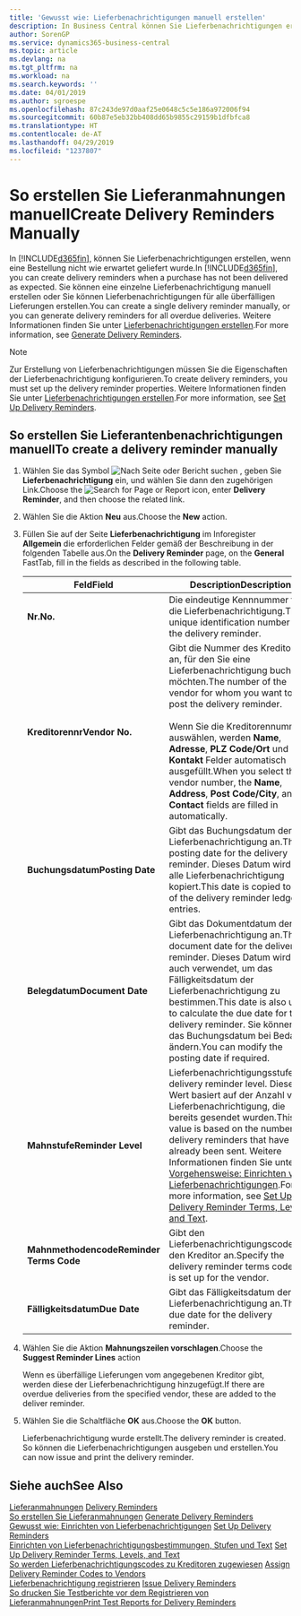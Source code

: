 ```yaml
---
title: 'Gewusst wie: Lieferbenachrichtigungen manuell erstellen'
description: In Business Central können Sie Lieferbenachrichtigungen erstellen, wenn eine Bestellung nicht wie erwartet geliefert wurde.
author: SorenGP
ms.service: dynamics365-business-central
ms.topic: article
ms.devlang: na
ms.tgt_pltfrm: na
ms.workload: na
ms.search.keywords: ''
ms.date: 04/01/2019
ms.author: sgroespe
ms.openlocfilehash: 87c243de97d0aaf25e0648c5c5e186a972006f94
ms.sourcegitcommit: 60b87e5eb32bb408dd65b9855c29159b1dfbfca8
ms.translationtype: HT
ms.contentlocale: de-AT
ms.lasthandoff: 04/29/2019
ms.locfileid: "1237807"
---
```

# <a name="create-delivery-reminders-manually"></a><span data-ttu-id="4cdbd-103">So erstellen Sie Lieferanmahnungen manuell</span><span class="sxs-lookup"><span data-stu-id="4cdbd-103">Create Delivery Reminders Manually</span></span>
<span data-ttu-id="4cdbd-104">In [!INCLUDE[d365fin](../../includes/d365fin_md.md)], können Sie Lieferbenachrichtigungen erstellen, wenn eine Bestellung nicht wie erwartet geliefert wurde.</span><span class="sxs-lookup"><span data-stu-id="4cdbd-104">In [!INCLUDE[d365fin](../../includes/d365fin_md.md)], you can create delivery reminders when a purchase has not been delivered as expected.</span></span> <span data-ttu-id="4cdbd-105">Sie können eine einzelne Lieferbenachrichtigung manuell erstellen oder Sie können Lieferbenachrichtigungen für alle überfälligen Lieferungen erstellen.</span><span class="sxs-lookup"><span data-stu-id="4cdbd-105">You can create a single delivery reminder manually, or you can generate delivery reminders for all overdue deliveries.</span></span> <span data-ttu-id="4cdbd-106">Weitere Informationen finden Sie unter [Lieferbenachrichtigungen erstellen](how-to-generate-delivery-reminders.md).</span><span class="sxs-lookup"><span data-stu-id="4cdbd-106">For more information, see [Generate Delivery Reminders](how-to-generate-delivery-reminders.md).</span></span>

> [!NOTE]
> <span data-ttu-id="4cdbd-107">Zur Erstellung von Lieferbenachrichtigungen müssen Sie die Eigenschaften der Lieferbenachrichtigung konfigurieren.</span><span class="sxs-lookup"><span data-stu-id="4cdbd-107">To create delivery reminders, you must set up the delivery reminder properties.</span></span> <span data-ttu-id="4cdbd-108">Weitere Informationen finden Sie unter [Lieferbenachrichtigungen erstellen](how-to-set-up-delivery-reminders.md).</span><span class="sxs-lookup"><span data-stu-id="4cdbd-108">For more information, see [Set Up Delivery Reminders](how-to-set-up-delivery-reminders.md).</span></span>

## <a name="to-create-a-delivery-reminder-manually"></a><span data-ttu-id="4cdbd-109">So erstellen Sie Lieferantenbenachrichtigungen manuell</span><span class="sxs-lookup"><span data-stu-id="4cdbd-109">To create a delivery reminder manually</span></span>  

1.  <span data-ttu-id="4cdbd-110">Wählen Sie das Symbol ![Nach Seite oder Bericht suchen](../../media/ui-search/search_small.png "Nach Seite oder Bericht suchen") , geben Sie **Lieferbenachrichtigung** ein, und wählen Sie dann den zugehörigen Link.</span><span class="sxs-lookup"><span data-stu-id="4cdbd-110">Choose the ![Search for Page or Report](../../media/ui-search/search_small.png "Search for Page or Report icon") icon, enter **Delivery Reminder**, and then choose the related link.</span></span>  
2.  <span data-ttu-id="4cdbd-111">Wählen Sie die Aktion **Neu** aus.</span><span class="sxs-lookup"><span data-stu-id="4cdbd-111">Choose the **New** action.</span></span>  
3.  <span data-ttu-id="4cdbd-112">Füllen Sie auf der Seite **Lieferbenachrichtigung** im Inforegister **Allgemein** die erforderlichen Felder gemäß der Beschreibung in der folgenden Tabelle aus.</span><span class="sxs-lookup"><span data-stu-id="4cdbd-112">On the **Delivery Reminder** page, on the **General** FastTab, fill in the fields as described in the following table.</span></span>  

    |<span data-ttu-id="4cdbd-113">Feld</span><span class="sxs-lookup"><span data-stu-id="4cdbd-113">Field</span></span>|<span data-ttu-id="4cdbd-114">Description</span><span class="sxs-lookup"><span data-stu-id="4cdbd-114">Description</span></span>|  
    |---------------------------------|---------------------------------------|  
    |<span data-ttu-id="4cdbd-115">**Nr.**</span><span class="sxs-lookup"><span data-stu-id="4cdbd-115">**No.**</span></span>|<span data-ttu-id="4cdbd-116">Die eindeutige Kennnummer für die Lieferbenachrichtigung.</span><span class="sxs-lookup"><span data-stu-id="4cdbd-116">The unique identification number for the delivery reminder.</span></span>|  
    |<span data-ttu-id="4cdbd-117">**Kreditorennr**</span><span class="sxs-lookup"><span data-stu-id="4cdbd-117">**Vendor No.**</span></span>|<span data-ttu-id="4cdbd-118">Gibt die Nummer des Kreditors an, für den Sie eine Lieferbenachrichtigung buchen möchten.</span><span class="sxs-lookup"><span data-stu-id="4cdbd-118">The number of the vendor for whom you want to post the delivery reminder.</span></span><br /><br /> <span data-ttu-id="4cdbd-119">Wenn Sie die Kreditorennummer auswählen, werden **Name**, **Adresse**, **PLZ Code/Ort** und **Kontakt** Felder automatisch ausgefüllt.</span><span class="sxs-lookup"><span data-stu-id="4cdbd-119">When you select the vendor number, the **Name**, **Address**, **Post Code/City**, and **Contact** fields are filled in automatically.</span></span>|  
    |<span data-ttu-id="4cdbd-120">**Buchungsdatum**</span><span class="sxs-lookup"><span data-stu-id="4cdbd-120">**Posting Date**</span></span>|<span data-ttu-id="4cdbd-121">Gibt das Buchungsdatum der Lieferbenachrichtigung an.</span><span class="sxs-lookup"><span data-stu-id="4cdbd-121">The posting date for the delivery reminder.</span></span> <span data-ttu-id="4cdbd-122">Dieses Datum wird in alle Lieferbenachrichtigung kopiert.</span><span class="sxs-lookup"><span data-stu-id="4cdbd-122">This date is copied to all of the delivery reminder ledger entries.</span></span>|  
    |<span data-ttu-id="4cdbd-123">**Belegdatum**</span><span class="sxs-lookup"><span data-stu-id="4cdbd-123">**Document Date**</span></span>|<span data-ttu-id="4cdbd-124">Gibt das Dokumentdatum der Lieferbenachrichtigung an.</span><span class="sxs-lookup"><span data-stu-id="4cdbd-124">The document date for the delivery reminder.</span></span> <span data-ttu-id="4cdbd-125">Dieses Datum wird auch verwendet, um das Fälligkeitsdatum der Lieferbenachrichtigung zu bestimmen.</span><span class="sxs-lookup"><span data-stu-id="4cdbd-125">This date is also used to calculate the due date for the delivery reminder.</span></span> <span data-ttu-id="4cdbd-126">Sie können das Buchungsdatum bei Bedarf ändern.</span><span class="sxs-lookup"><span data-stu-id="4cdbd-126">You can modify the posting date if required.</span></span>|  
    |<span data-ttu-id="4cdbd-127">**Mahnstufe**</span><span class="sxs-lookup"><span data-stu-id="4cdbd-127">**Reminder Level**</span></span>|<span data-ttu-id="4cdbd-128">Lieferbenachrichtigungsstufe.</span><span class="sxs-lookup"><span data-stu-id="4cdbd-128">The delivery reminder level.</span></span> <span data-ttu-id="4cdbd-129">Dieser Wert basiert auf der Anzahl von Lieferbenachrichtigung, die bereits gesendet wurden.</span><span class="sxs-lookup"><span data-stu-id="4cdbd-129">This value is based on the number of delivery reminders that have already been sent.</span></span> <span data-ttu-id="4cdbd-130">Weitere Informationen finden Sie unter [Vorgehensweise: Einrichten von Lieferbenachrichtigungen](how-to-set-up-delivery-reminder-terms-levels-and-text.md).</span><span class="sxs-lookup"><span data-stu-id="4cdbd-130">For more information, see [Set Up Delivery Reminder Terms, Levels, and Text](how-to-set-up-delivery-reminder-terms-levels-and-text.md).</span></span>|  
    |<span data-ttu-id="4cdbd-131">**Mahnmethodencode**</span><span class="sxs-lookup"><span data-stu-id="4cdbd-131">**Reminder Terms Code**</span></span>|<span data-ttu-id="4cdbd-132">Gibt den Lieferbenachrichtigungscode für den Kreditor an.</span><span class="sxs-lookup"><span data-stu-id="4cdbd-132">Specify the delivery reminder terms code that is set up for the vendor.</span></span>|  
    |<span data-ttu-id="4cdbd-133">**Fälligkeitsdatum**</span><span class="sxs-lookup"><span data-stu-id="4cdbd-133">**Due Date**</span></span>|<span data-ttu-id="4cdbd-134">Gibt das Fälligkeitsdatum der Lieferbenachrichtigung an.</span><span class="sxs-lookup"><span data-stu-id="4cdbd-134">The due date for the delivery reminder.</span></span>|  

4.  <span data-ttu-id="4cdbd-135">Wählen Sie die Aktion **Mahnungszeilen vorschlagen**.</span><span class="sxs-lookup"><span data-stu-id="4cdbd-135">Choose the **Suggest Reminder Lines** action</span></span>  

    <span data-ttu-id="4cdbd-136">Wenn es überfällige Lieferungen vom angegebenen Kreditor gibt, werden diese der Lieferbenachrichtigung hinzugefügt.</span><span class="sxs-lookup"><span data-stu-id="4cdbd-136">If there are overdue deliveries from the specified vendor, these are added to the deliver reminder.</span></span>  

5.  <span data-ttu-id="4cdbd-137">Wählen Sie die Schaltfläche **OK** aus.</span><span class="sxs-lookup"><span data-stu-id="4cdbd-137">Choose the **OK** button.</span></span>  

    <span data-ttu-id="4cdbd-138">Lieferbenachrichtigung wurde erstellt.</span><span class="sxs-lookup"><span data-stu-id="4cdbd-138">The delivery reminder is created.</span></span> <span data-ttu-id="4cdbd-139">So können die Lieferbenachrichtigungen ausgeben und erstellen.</span><span class="sxs-lookup"><span data-stu-id="4cdbd-139">You can now issue and print the delivery reminder.</span></span>  

## <a name="see-also"></a><span data-ttu-id="4cdbd-140">Siehe auch</span><span class="sxs-lookup"><span data-stu-id="4cdbd-140">See Also</span></span>  
 <span data-ttu-id="4cdbd-141">[Lieferanmahnungen](delivery-reminders.md) </span><span class="sxs-lookup"><span data-stu-id="4cdbd-141">[Delivery Reminders](delivery-reminders.md) </span></span>  
 <span data-ttu-id="4cdbd-142">[So erstellen Sie Lieferanmahnungen](how-to-generate-delivery-reminders.md) </span><span class="sxs-lookup"><span data-stu-id="4cdbd-142">[Generate Delivery Reminders](how-to-generate-delivery-reminders.md) </span></span>  
 <span data-ttu-id="4cdbd-143">[Gewusst wie: Einrichten von Lieferbenachrichtigungen](how-to-set-up-delivery-reminders.md) </span><span class="sxs-lookup"><span data-stu-id="4cdbd-143">[Set Up Delivery Reminders](how-to-set-up-delivery-reminders.md) </span></span>  
 <span data-ttu-id="4cdbd-144">[Einrichten von Lieferbenachrichtigungsbestimmungen, Stufen und Text](how-to-set-up-delivery-reminder-terms-levels-and-text.md) </span><span class="sxs-lookup"><span data-stu-id="4cdbd-144">[Set Up Delivery Reminder Terms, Levels, and Text](how-to-set-up-delivery-reminder-terms-levels-and-text.md) </span></span>  
 <span data-ttu-id="4cdbd-145">[So werden Lieferbenachrichtigungscodes zu Kreditoren zugewiesen](how-to-assign-delivery-reminder-codes-to-vendors.md) </span><span class="sxs-lookup"><span data-stu-id="4cdbd-145">[Assign Delivery Reminder Codes to Vendors](how-to-assign-delivery-reminder-codes-to-vendors.md) </span></span>  
 <span data-ttu-id="4cdbd-146">[Lieferbenachrichtigung registrieren](how-to-issue-delivery-reminders.md) </span><span class="sxs-lookup"><span data-stu-id="4cdbd-146">[Issue Delivery Reminders](how-to-issue-delivery-reminders.md) </span></span>  
 [<span data-ttu-id="4cdbd-147">So drucken Sie Testberichte vor dem Registrieren von Lieferanmahnungen</span><span class="sxs-lookup"><span data-stu-id="4cdbd-147">Print Test Reports for Delivery Reminders</span></span>](how-to-print-test-reports-for-delivery-reminders.md)
